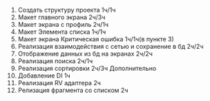 1.	Создать структуру проекта 1ч/1ч
2.	Макет главного экрана 2ч/3ч
3.	Макет экрана с профиль 2ч/1ч
4.	Макет Элемента списка 1ч/1ч
5.	Макет экрана Критическая ошибка 1ч/1ч(в пункте 3)
6.	Реализация взаимодействия с сетью и сохранение в бд 2ч/2ч
7.	Отображение данных из бд на экранах 2ч/2ч
8.	Реализация поиска 2ч/1ч
9.	Реализация сортировки 2ч/3ч 
Дополнительно
10.  Добавление DI 1ч
11.  Реализация RV адаптера 2ч
12.  Релизация фрагмента со списком 2ч

